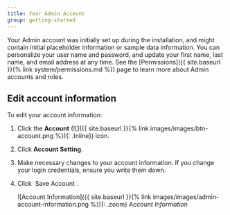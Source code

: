 ```yaml
---
title: Your Admin Account
group: getting-started
---
```


Your Admin account was initially set up during the installation, and might contain initial placeholder information or sample data information. You can personalize your user name and password, and update your first name, last name, and email address at any time. See the [Permissions]({{ site.baseurl }}{% link system/permissions.md %}) page to learn more about Admin accounts and roles.

## Edit account information

To edit your account information:

1. Click the **Account** (![]({{ site.baseurl }}{% link images/images/btn-account.png %}){: .Inline}) icon.
1. Click **Account Setting**.
1. Make necessary changes to your account information. If you change your login credentials, ensure you write them down.
1. Click <span class="btn"> Save Account </span>.

    ![Account Information]({{ site.baseurl }}{% link images/images/admin-account-information.png %}){: .zoom}
    *Account Information*
